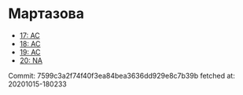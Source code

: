 # Мартазова
- [17: AC](17.md)
- [18: AC](18.md)
- [19: AC](19.md)
- [20: NA](20.md)

Commit: 7599c3a2f74f40f3ea84bea3636dd929e8c7b39b
 fetched at: 20201015-180233
